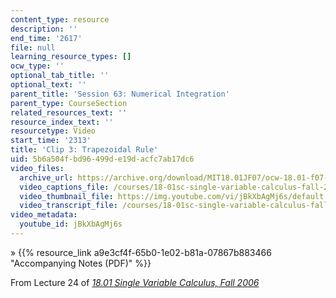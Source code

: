 ```yaml
---
content_type: resource
description: ''
end_time: '2617'
file: null
learning_resource_types: []
ocw_type: ''
optional_tab_title: ''
optional_text: ''
parent_title: 'Session 63: Numerical Integration'
parent_type: CourseSection
related_resources_text: ''
resource_index_text: ''
resourcetype: Video
start_time: '2313'
title: 'Clip 3: Trapezoidal Rule'
uid: 5b6a504f-bd96-499d-e19d-acfc7ab17dc6
video_files:
  archive_url: https://archive.org/download/MIT18.01JF07/ocw-18.01-f07-lec24_300k.mp4
  video_captions_file: /courses/18-01sc-single-variable-calculus-fall-2010/c473b3e9159f5e5fac07a75e40bf9222_jBkXbAgMj6s.vtt
  video_thumbnail_file: https://img.youtube.com/vi/jBkXbAgMj6s/default.jpg
  video_transcript_file: /courses/18-01sc-single-variable-calculus-fall-2010/794607295d59d4e3a05c449e522bc055_jBkXbAgMj6s.pdf
video_metadata:
  youtube_id: jBkXbAgMj6s
---
```


» {{% resource_link a9e3cf4f-65b0-1e02-b81a-07867b883466 "Accompanying Notes (PDF)" %}}

From Lecture 24 of [_18.01 Single Variable Calculus, Fall 2006_](/courses/18-01-single-variable-calculus-fall-2006/video_galleries/video-lectures)
